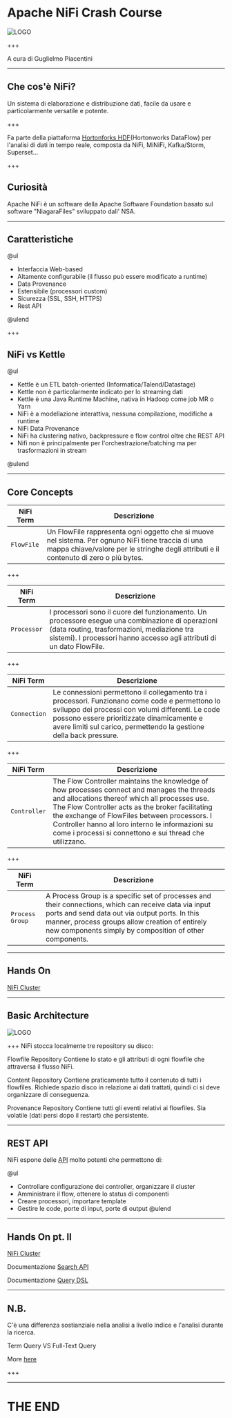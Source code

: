 # Apache NiFi Crash Course

![LOGO](https://solace.com/wp-content/uploads/2017/05/nifi.jpg)

+++

A cura di Guglielmo Piacentini

---

## Che cos'è NiFi?

Un sistema di elaborazione e distribuzione dati, facile da usare e particolarmente versatile e potente. 

+++

Fa parte della piattaforma [Hortonforks HDF](https://it.hortonworks.com/products/data-platforms/hdf/)(Hortonworks DataFlow) per l'analisi di dati in tempo reale, composta da NiFi, MiNiFi, Kafka/Storm, Superset...  

+++

## Curiosità

Apache NiFi è un software della Apache Software Foundation basato sul software "NiagaraFiles" sviluppato dall' NSA.

---

## Caratteristiche

@ul

- Interfaccia Web-based
- Altamente configurabile (il flusso può essere modificato a runtime)
- Data Provenance 
- Estensibile (processori custom)
- Sicurezza (SSL, SSH, HTTPS)
- Rest API

@ulend

+++

## NiFi vs Kettle

@ul

- Kettle è un ETL batch-oriented (Informatica/Talend/Datastage)
- Kettle non è particolarmente indicato per lo streaming dati
- Kettle è una Java Runtime Machine, nativa in Hadoop come job MR o Yarn 
- NiFi è a modellazione interattiva, nessuna compilazione, modifiche a runtime
- NiFi Data Provenance
- NiFi ha clustering nativo, backpressure e flow control oltre che REST API
- Nifi non è principalmente per l'orchestrazione/batching ma per trasformazioni in stream

@ulend

---

## Core Concepts

| NiFi Term | Descrizione |
| --- | --- |
| `FlowFile` | Un FlowFile rappresenta ogni oggetto che si muove nel sistema. Per ognuno NiFi tiene traccia di una mappa chiave/valore per le stringhe degli attributi e il contenuto di zero o più bytes.|

+++

| NiFi Term | Descrizione |
| --- | --- |
| `Processor` | I processori sono il cuore del funzionamento. Un processore esegue una combinazione di operazioni (data routing, trasformazioni, mediazione tra sistemi). I processori hanno accesso agli attributi di un dato FlowFile.|

+++

| NiFi Term | Descrizione |
| --- | --- |
| `Connection` | Le connessioni permettono il collegamento tra i processori. Funzionano come code e permettono lo sviluppo dei processi con volumi differenti. Le code possono essere prioritizzate dinamicamente e avere limiti sul carico, permettendo la gestione della back pressure.|

+++

| NiFi Term | Descrizione |
| --- | --- |
| `Controller` | The Flow Controller maintains the knowledge of how processes connect and manages the threads and allocations thereof which all processes use. The Flow Controller acts as the broker facilitating the exchange of FlowFiles between processors. I Controller hanno al loro interno le informazioni su come i processi si connettono e sui thread che utilizzano.|

+++

| NiFi Term | Descrizione |
| --- | --- |
| `Process Group` | A Process Group is a specific set of processes and their connections, which can receive data via input ports and send data out via output ports. In this manner, process groups allow creation of entirely new components simply by composition of other components. |

---

## Hands On
[NiFi Cluster](http://10.121.172.33:32770/nifi/)

---

## Basic Architecture

![LOGO](https://www.tutorialspoint.com/apache_nifi/images/apache_web_server.jpg)

+++
NiFi stocca localmente tre repository su disco:

Flowfile Repository
Contiene lo stato e gli attributi di ogni flowfile che attraversa il flusso NiFi.

Content Repository
Contiene praticamente tutto il contenuto di tutti i flowfiles. Richiede spazio disco in relazione ai dati trattati, quindi ci si deve organizzare di conseguenza.

Provenance Repository
Contiene tutti gli eventi relativi ai flowfiles. Sia volatile (dati persi dopo il restart) che persistente.

---

## REST API
NiFi espone delle [API](https://nifi.apache.org/docs/nifi-docs/rest-api/index.html) molto potenti che permettono di:

@ul
- Controllare configurazione dei controller, organizzare il cluster
- Amministrare il flow, ottenere lo status di componenti
- Creare processori, importare template 
- Gestire le code, porte di input, porte di output
@ulend

---

## Hands On pt. II
[NiFi Cluster](http://10.121.172.33:32770/nifi/)

Documentazione [Search API](https://www.elastic.co/guide/en/elasticsearch/reference/current/search.html)

Documentazione [Query DSL](https://www.elastic.co/guide/en/elasticsearch/reference/current/query-dsl.html)

---

## N.B. 
C'è una differenza sostianziale nella analisi a livello indice e l'analisi durante la ricerca.

Term Query VS Full-Text Query

More [here](https://madewithlove.be/basic-understanding-of-text-search/)

+++

---

# THE END

